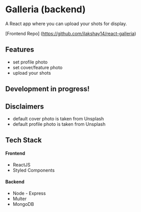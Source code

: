<h1>Galleria (backend)</h1>
A React app where you can upload your shots for display.

[Frontend Repo] (https://github.com/ilakshay14/react-galleria)

<h2>Features</h2>
<ul>
    <li>set profile photo</li>
    <li>set cover/feature photo</li>
    <li>upload your shots</li>
</ul>

<h2>Development in progress!</h2>

<h2>Disclaimers</h2>
<ul>
    <li>default cover photo is taken from Unsplash</li>
    <li>default profile photo is taken from Unsplash</li>
</ul>

<h2>Tech Stack</h2>
<h4>Frontend</h4>
<ul>
    <li>ReactJS</li>
    <li>Styled Components</li>
</ul>

<h4>Backend</h4>
<ul>
    <li>Node - Express</li>
    <li>Multer</li>
    <li>MongoDB</li>
</ul>